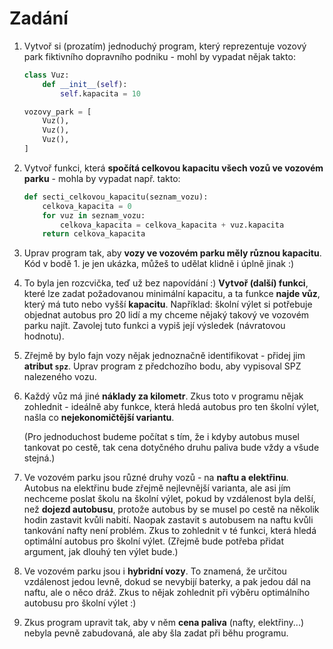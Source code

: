 Zadání
======

1. Vytvoř si (prozatím) jednoduchý program, který reprezentuje vozový park fiktivního dopravního podniku - mohl by vypadat nějak takto:

    ```python
    class Vuz:
        def __init__(self):
            self.kapacita = 10

    vozovy_park = [
        Vuz(),
        Vuz(),
        Vuz(),
    ]
    ```

2. Vytvoř funkci, která __spočítá celkovou kapacitu všech vozů ve vozovém parku__ - mohla by vypadat např. takto:

    ```python
    def secti_celkovou_kapacitu(seznam_vozu):
        celkova_kapacita = 0
        for vuz in seznam_vozu:
            celkova_kapacita = celkova_kapacita + vuz.kapacita
        return celkova_kapacita
    ```

3. Uprav program tak, aby __vozy ve vozovém parku měly různou kapacitu__. Kód v bodě 1. je jen ukázka, můžeš to udělat klidně i úplně jinak :)

4. To byla jen rozcvička, teď už bez napovídání :) __Vytvoř (další) funkci__, které lze zadat požadovanou minimální kapacitu, a ta funkce __najde vůz__, který má tuto nebo vyšší __kapacitu__. Například: školní výlet si potřebuje objednat autobus pro 20 lidí a my chceme nějaký takový ve vozovém parku najít. Zavolej tuto funkci a vypiš její výsledek (návratovou hodnotu).

5. Zřejmě by bylo fajn vozy nějak jednoznačně identifikovat - přidej jim __atribut `spz`__. Uprav program z předchozího bodu, aby vypisoval SPZ nalezeného vozu.

6. Každý vůz má jiné __náklady za kilometr__. Zkus toto v programu nějak zohlednit - ideálně aby funkce, která hledá autobus pro ten školní výlet, našla co __nejekonomičtější variantu__.

    (Pro jednoduchost budeme počítat s tím, že i kdyby autobus musel tankovat po cestě, tak cena dotyčného druhu paliva bude vždy a všude stejná.)

7. Ve vozovém parku jsou různé druhy vozů - na __naftu a elektřinu__. Autobus na elektřinu bude zřejmě nejlevnější varianta, ale asi jím nechceme poslat školu na školní výlet, pokud by vzdálenost byla delší, než __dojezd autobusu__, protože autobus by se musel po cestě na několik hodin zastavit kvůli nabití. Naopak zastavit s autobusem na naftu kvůli tankování nafty není problém. Zkus to zohlednit v té funkci, která hledá optimální autobus pro školní výlet. (Zřejmě bude potřeba přidat argument, jak dlouhý ten výlet bude.)

8. Ve vozovém parku jsou i __hybridní vozy__. To znamená, že určitou vzdálenost jedou levně, dokud se nevybijí baterky, a pak jedou dál na naftu, ale o něco dráž. Zkus to nějak zohlednit při výběru optimálního autobusu pro školní výlet :)

9. Zkus program upravit tak, aby v něm __cena paliva__ (nafty, elektřiny...) nebyla pevně zabudovaná, ale aby šla zadat při běhu programu.
